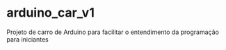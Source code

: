 # arduino_car_v1
Projeto de carro de Arduino para facilitar o entendimento da programação para iniciantes

